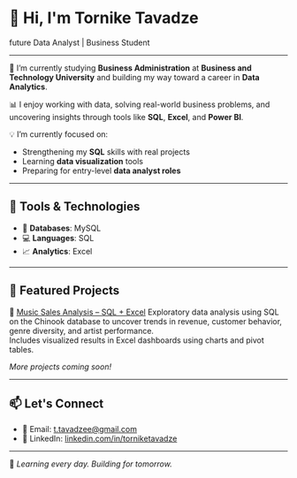 # 👋 Hi, I'm Tornike Tavadze

future Data Analyst | Business Student

---

🎯 I’m currently studying **Business Administration** at **Business and Technology University** and building my way toward a career in **Data Analytics**.

📊 I enjoy working with data, solving real-world business problems, and uncovering insights through tools like **SQL**, **Excel**, and **Power BI**.

💡 I’m currently focused on:
- Strengthening my **SQL** skills with real projects
- Learning **data visualization** tools
- Preparing for entry-level **data analyst roles**

---

## 🧰 Tools & Technologies

- 📁 **Databases**: MySQL
- 💻 **Languages**: SQL
- 📈 **Analytics**: Excel
---

## 📂 Featured Projects

🔹 [Music Sales Analysis – SQL + Excel](https://github.com/TornikeTavadze/sql-music-sales-analysis.git)
Exploratory data analysis using SQL on the Chinook database to uncover trends in revenue, customer behavior, genre diversity, and artist performance.  
Includes visualized results in Excel dashboards using charts and pivot tables.

*More projects coming soon!*

---

## 📫 Let's Connect

- 📧 Email: t.tavadzee@gmail.com
- 💼 LinkedIn: [linkedin.com/in/torniketavadze](https://www.linkedin.com/in/torniketavadze/)

---

🚀 *Learning every day. Building for tomorrow.*
